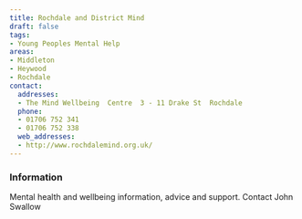 ```yaml
---
title: Rochdale and District Mind
draft: false
tags:
- Young Peoples Mental Help
areas:
- Middleton
- Heywood
- Rochdale
contact:
  addresses:
  - The Mind Wellbeing  Centre  3 - 11 Drake St  Rochdale
  phone:
  - 01706 752 341
  - 01706 752 338
  web_addresses:
  - http://www.rochdalemind.org.uk/
---
```


### Information
Mental health and wellbeing information, advice and support.
Contact John Swallow

